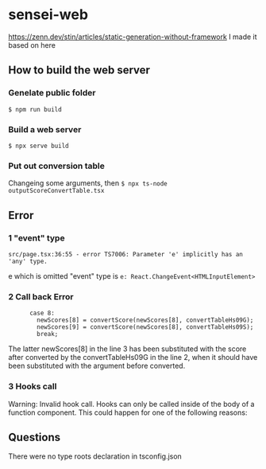 # sensei-web

https://zenn.dev/stin/articles/static-generation-without-framework
I made it based on here

## How to build the web server

### Genelate public folder
```$ npm run build```

### Build a web server
```$ npx serve build```

### Put out conversion table
Changeing some arguments, then
```$ npx ts-node outputScoreConvertTable.tsx```

## Error

### 1 "event" type

```
src/page.tsx:36:55 - error TS7006: Parameter 'e' implicitly has an 'any' type.
```
e which is omitted "event" type is
```e: React.ChangeEvent<HTMLInputElement>```

### 2 Call back Error
```
      case 8:
        newScores[8] = convertScore(newScores[8], convertTableHs09G);
        newScores[9] = convertScore(newScores[8], convertTableHs09S);
        break;
```
The latter newScores[8] in the line 3 has been substituted with the score after converted by the convertTableHs09G in the line 2, when it should have been substituted with the argument before converted.

### 3 Hooks call
Warning: Invalid hook call. Hooks can only be called inside of the body of a function component. This could happen for one of the following reasons:

## Questions
There were no type roots declaration in tsconfig.json
